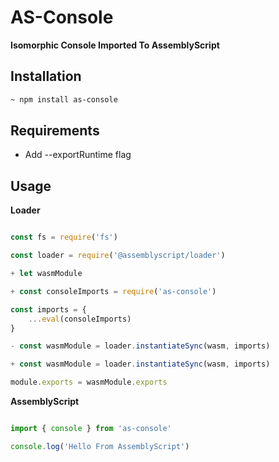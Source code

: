 # AS-Console
**Isomorphic Console Imported To AssemblyScript**

## Installation

```bash
~ npm install as-console
```

## Requirements

- Add --exportRuntime flag

## Usage

**Loader**

```js

const fs = require('fs')

const loader = require('@assemblyscript/loader')

+ let wasmModule

+ const consoleImports = require('as-console')

const imports = {
    ...eval(consoleImports)
}

- const wasmModule = loader.instantiateSync(wasm, imports)

+ const wasmModule = loader.instantiateSync(wasm, imports)

module.exports = wasmModule.exports

```

**AssemblyScript**

```js

import { console } from 'as-console'

console.log('Hello From AssemblyScript')

```
